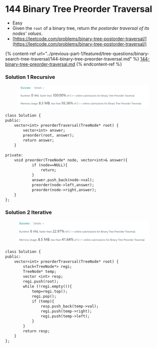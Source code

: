# 144 Binary Tree Preorder Traversal

* Easy
* Given the `root` of a binary tree, return _the postorder traversal of its nodes' values_.
* [https://leetcode.com/problems/binary-tree-postorder-traversal/](https://leetcode.com/problems/binary-tree-postorder-traversal/)

{% content-ref url="../previous-part-1/featured/tree-questions/binary-search-tree-traversal/144-binary-tree-preorder-traversal.md" %}
[144-binary-tree-preorder-traversal.md](../previous-part-1/featured/tree-questions/binary-search-tree-traversal/144-binary-tree-preorder-traversal.md)
{% endcontent-ref %}

### Solution 1 Recursive

<figure><img src="../.gitbook/assets/image.png" alt=""><figcaption></figcaption></figure>

```
class Solution {
public:
    vector<int> preorderTraversal(TreeNode* root) {
        vector<int> answer;
        preorder(root, answer);
        return answer;
    }
    
private: 
    void preorder(TreeNode* node, vector<int>& answer){
            if (node==NULL){
                return;
            }
            answer.push_back(node->val);
            preorder(node->left,answer);
            preorder(node->right,answer);
    }
};
```

### Solution 2 Iterative

<figure><img src="../.gitbook/assets/image (1) (2).png" alt=""><figcaption></figcaption></figure>

```
class Solution {
public:
    vector<int> preorderTraversal(TreeNode* root) {
        stack<TreeNode*> regi;
        TreeNode* temp;
        vector <int> resp;
        regi.push(root);
        while (!regi.empty()){
            temp=regi.top();
            regi.pop();
            if (temp){
                resp.push_back(temp->val);
                regi.push(temp->right);
                regi.push(temp->left);
            }              
        }            
        return resp;
    }
};
```

